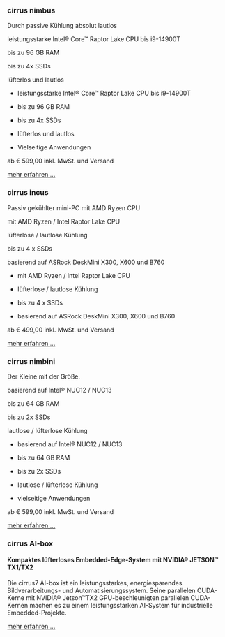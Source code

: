 ### cirrus nimbus ###

Durch passive Kühlung absolut lautlos

leistungsstarke Intel® Core™ Raptor Lake CPU bis i9-14900T

bis zu 96 GB RAM

bis zu 4x SSDs

lüfterlos und lautlos

* leistungsstarke Intel® Core™ Raptor Lake CPU bis i9-14900T

* bis zu 96 GB RAM

* bis zu 4x SSDs

* lüfterlos und lautlos

* Vielseitige Anwendungen

ab € 599,00
inkl. MwSt. und Versand

[mehr erfahren ...](https://www.cirrus7.com/cirrus7-nimbus/)

### cirrus incus ###

Passiv gekühlter mini-PC mit AMD Ryzen CPU

mit AMD Ryzen / Intel Raptor Lake CPU

lüfterlose / lautlose Kühlung

bis zu 4 x SSDs

basierend auf ASRock DeskMini X300, X600 und B760

* mit AMD Ryzen / Intel Raptor Lake CPU

* lüfterlose / lautlose Kühlung

* bis zu 4 x SSDs

* basierend auf ASRock DeskMini X300, X600 und B760

ab € 499,00
inkl. MwSt. und Versand

[mehr erfahren ...](https://www.cirrus7.com/cirrus7-incus/)

### cirrus nimbini ###

Der Kleine mit der Größe.

basierend auf Intel® NUC12 / NUC13

bis zu 64 GB RAM

bis zu 2x SSDs

lautlose / lüfterlose Kühlung

* basierend auf Intel® NUC12 / NUC13

* bis zu 64 GB RAM

* bis zu 2x SSDs

* lautlose / lüfterlose Kühlung

* vielseitige Anwendungen

ab € 599,00
inkl. MwSt. und Versand

[mehr erfahren ...](https://www.cirrus7.com/cirrus7-nimbini/)

### cirrus AI-box ###

#### Kompaktes lüfterloses Embedded-Edge-System mit NVIDIA® JETSON™ TX1/TX2 ####

Die cirrus7 AI-box ist ein leistungsstarkes, energiesparendes Bildverarbeitungs- und Automatisierungssystem. Seine parallelen CUDA-Kerne mit NVIDIA® Jetson™TX2 GPU-beschleunigten parallelen CUDA-Kernen machen es zu einem leistungsstarken AI-System für industrielle Embedded-Projekte.

[mehr erfahren ...](https://www.cirrus7.com/cirrus7-ai-box/)
